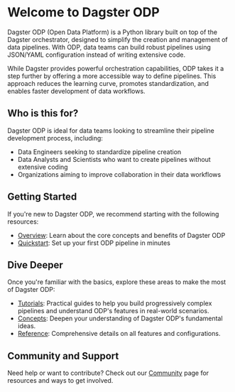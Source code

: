 # Welcome to Dagster ODP

Dagster ODP (Open Data Platform) is a Python library built on top of the Dagster orchestrator, designed to simplify the creation and management of data pipelines. With ODP, data teams can build robust pipelines using JSON/YAML configuration instead of writing extensive code. 

While Dagster provides powerful orchestration capabilities, ODP takes it a step further by offering a more accessible way to define pipelines. This approach reduces the learning curve, promotes standardization, and enables faster development of data workflows.

## Who is this for?

Dagster ODP is ideal for data teams looking to streamline their pipeline development process, including:

- Data Engineers seeking to standardize pipeline creation
- Data Analysts and Scientists who want to create pipelines without extensive coding
- Organizations aiming to improve collaboration in their data workflows

## Getting Started

If you're new to Dagster ODP, we recommend starting with the following resources:

- [Overview](getting-started/overview.md): Learn about the core concepts and benefits of Dagster ODP
- [Quickstart](getting-started/quickstart.md): Set up your first ODP pipeline in minutes

## Dive Deeper

Once you're familiar with the basics, explore these areas to make the most of Dagster ODP:

- [Tutorials](tutorials/tutorials.md): Practical guides to help you build progressively complex pipelines and understand ODP's features in real-world scenarios.
- [Concepts](concepts/concepts.md): Deepen your understanding of Dagster ODP's fundamental ideas.
- [Reference](reference/reference.md): Comprehensive details on all features and configurations.

## Community and Support

Need help or want to contribute? Check out our [Community](community.md) page for resources and ways to get involved.
